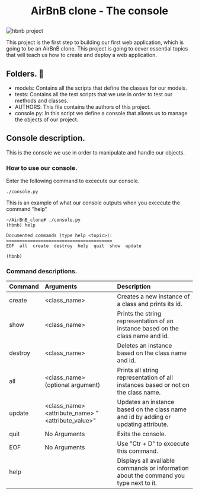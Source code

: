 
# <p align="center"> AirBnB clone - The console <p>
<img src="https://i.ibb.co/R6g7P2W/65f4a1dd9c51265f49d0.png" alt="hbnb project">

This project is the first step to building our first web application, which is going to be an AirBnB clone. This project is going to cover essential topics that will teach us how to create and deploy a web application.

## Folders. 📂

 - models: Contains all the scripts that define the classes for our models.
 - tests: Contains all the test scripts that we use in order to test our methods and classes.
 - AUTHORS: This file contains the authors of this project.
 - console.py: In this script we define a console that allows us to manage the objects of our project.


## Console description.

This is the console we use in order to manipulate and handle our objects.

### How to use our console.

Enter the following command to excecute our console.

```
./console.py
```
This is an example of what our console outputs when you excecute the command "help"
```
~/AirBnB_clone# ./console.py
(hbnb) help

Documented commands (type help <topic>):
========================================
EOF  all  create  destroy  help  quit  show  update

(hbnb)
```

### Command descriptions.

| Command     | Arguments   | Description   |
| :---        | :---        | :---          |
| create      | <class_name> | Creates a new instance of a class and prints its id.|
| show        | <class_name> <id> | Prints the string representation of an instance based on the class name and id.|
| destroy     | <class_name> <id>     | Deletes an instance based on the class name and id. |
| all         | <class_name> (optional argument)       | Prints all string representation of all instances based or not on the class name. |
| update      | <class_name> <id> <attribute_name> "<attribute_value>"       | Updates an instance based on the class name and id by adding or updating attribute.   |
| quit        | No Arguments        | Exits the console.      |
| EOF         | No Arguments       | Use "Ctr + D" to excecute this command.   |
| help        | <command>        | Displays all available commands or information about the command you type next to it.|
